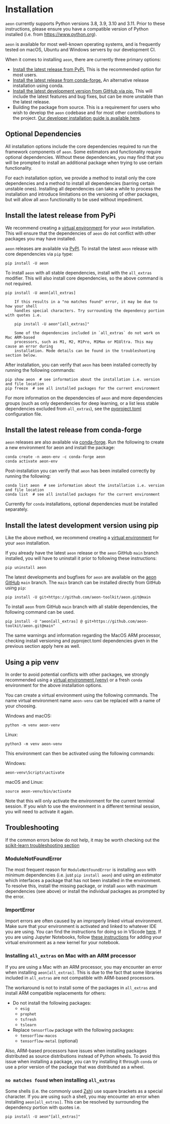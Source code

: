 # Installation

`aeon` currently supports Python versions 3.8, 3.9, 3.10 and 3.11. Prior to these
instructions, please ensure you have a compatible version of Python installed
(i.e. from https://www.python.org).

`aeon` is available for most well-known operating systems, and is frequently tested
on macOS, Ubuntu and Windows servers by our development CI.

When it comes to installing `aeon`, there are currently three primary options:
- [Install the latest release from PyPi.](#Install-the-latest-release-from-PyPi)
This is the recommended option for most users.
- [Install the latest release from conda-forge.](#Install-the-latest-release-from-conda-forge)
An alternative release installation using conda.
- [Install the latest development version from GitHub via pip.](#Install-the-latest-development-version-using-pip)
This will include the latest features and bug fixes, but can be more unstable than the
latest release.
- Building the package from source. This is a requirement for users who wish to
develop the `aeon` codebase and for most other contributions to the project. [Our
developer installation guide is available here](../developer_guide/dev_installation).

## Optional Dependencies

All installation options include the core dependencies required to run the framework
components of `aeon`. Some estimators and functionality require optional dependencies.
Without these dependencies, you may find that you will be prompted to install an
additional package when trying to use certain functionality.

For each installation option, we provide a method to install only the core dependencies
and a method to install all dependencies (barring certain unstable ones). Installing
all dependencies can take a while to process the installation and introduce limitations
on the versioning of other packages, but will allow all `aeon` functionality to be used
without impediment.

## Install the latest release from PyPi

We recommend creating a [virtual environment](#Using-a-pip-venv) for your `aeon`
installation. This will ensure that the dependencies of `aeon` do not conflict with
other packages you may have installed.

`aeon` releases are available via [PyPI](https://pypi.org/project/aeon/). To install
the latest `aeon` release with core dependencies via `pip` type:

```{code-block} powershell
pip install -U aeon
```

To install `aeon` with all stable dependencies, install with the `all_extras`
modifier. This will also install core dependencies, so the above command is not
required.

```{code-block} powershell
pip install -U aeon[all_extras]
```

```{note}
    If this results in a "no matches found" error, it may be due to how your shell
    handles special characters. Try surrounding the dependency portion with quotes i.e.

    pip install -U aeon"[all_extras]"
```

```{warning}
    Some of the dependencies included in `all_extras` do not work on Mac ARM-based
    processors, such as M1, M2, M1Pro, M1Max or M1Ultra. This may cause an error during
    installation. Mode details can be found in the troubleshooting section below.
```

After installation, you can verify that `aeon` has been installed correctly by
running the following commands:

```{code-block} powershell
pip show aeon  # see information about the installation i.e. version and file location
pip freeze  # see all installed packages for the current environment
```

For more information on the dependencies of `aeon` and more dependencies groups (such
as only dependencies for deep learning, or a list less stable dependencies excluded
from `all_extras`), see the
[pyproject.toml](https://github.com/aeon-toolkit/aeon/blob/main/pyproject.toml)
configuration file.

## Install the latest release from conda-forge

`aeon` releases are also available via [conda-forge](https://anaconda.org/conda-forge/aeon).
Run the following to create a new environment for aeon and install the package:

```{code-block} powershell
conda create -n aeon-env -c conda-forge aeon
conda activate aeon-env
```

Post-installation you can verify that `aeon` has been installed correctly by running
the following:

```{code-block} powershell
conda list aeon  # see information about the installation i.e. version and file location
conda list  # see all installed packages for the current environment
```

Currently for `conda` installations, optional dependencies must be installed
separately.

## Install the latest development version using pip

Like the above method, we recommend creating a [virtual environment](#Using-a-pip-venv)
for your `aeon` installation.

If you already have the latest `aeon` release or the `aeon` GitHub `main` branch
installed, you will have to uninstall it prior to following these instructions:

```{code-block} powershell
pip uninstall aeon
```

The latest developments and bugfixes for `aeon` are available on the [aeon
GitHub](https://github.com/aeon-toolkit/aeon) `main` branch. The `main` branch can be
installed directly from GitHub using `pip`:

```{code-block} powershell
pip install -U git+https://github.com/aeon-toolkit/aeon.git@main
```

To install `aeon` from GitHub `main` branch with all stable dependencies, the following
command can be used.

```{code-block} powershell
pip install -U "aeon[all_extras] @ git+https://github.com/aeon-toolkit/aeon.git@main"
```

The same warnings and information regarding the MacOS ARM processor,
checking install versioning and pyproject.toml dependencies given in the previous
section apply here as well.

## Using a pip venv

In order to avoid potential conflicts with other packages, we strongly recommended
using a [virtual environment (venv)](https://packaging.python.org/en/latest/guides/installing-using-pip-and-virtual-environments/)
or a fresh `conda` environment for the above installation options.

You can create a virtual environment using the following commands. The name virtual
environment name `aeon-venv` can be replaced with a name of your choosing.

Windows and macOS:
```{code-block} powershell
python -m venv aeon-venv
```
Linux:
```{code-block} powershell
python3 -m venv aeon-venv
```

This environment can then be activated using the following commands:

Windows:
```{code-block} powershell
aeon-venv\Scripts\activate
```
macOS and Linux:
```{code-block} powershell
source aeon-venv/bin/activate
```

Note that this will only activate the environment for the current terminal session.
If you wish to use the environment in a different terminal session, you will need to
activate it again.

## Troubleshooting

If the common errors below do not help, it may be worth checking out the [scikit-learn
troubleshooting section](https://scikit-learn.org/stable/install.html#troubleshooting)

### ModuleNotFoundError

The most frequent reason for `ModuleNotFoundError` is installing `aeon` with
minimum dependencies (i.e. just `pip install aeon`) and using an estimator which
interfaces a package that has not been installed in the environment. To resolve this,
install the missing package, or install `aeon` with maximum dependencies (see above)
or install the individual packages as prompted by the error.

### ImportError

Import errors are often caused by an improperly linked virtual environment. Make sure
that your environment is activated and linked to whatever IDE you are using. You can
find the instructions for doing so in VScode
[here](https://code.visualstudio.com/docs/python/environments). If you are using
Jupyter Notebooks, follow
[these instructions](https://janakiev.com/blog/jupyter-virtual-envs/) for adding your
virtual environment as a new kernel for your notebook.

### Installing `all_extras` on Mac with an ARM processor

If you are using a Mac with an ARM processor, you may encounter an error when installing
`aeon[all_extras]`. This is due to the fact that some libraries included in `all_extras`
are not compatible with ARM-based processors.

The workaround is not to install some of the packages in `all_extras` and install ARM
compatible replacements for others:

- Do not install the following packages:
    - `esig`
    - `prophet`
    - `tsfresh`
    - `tslearn`
- Replace `tensorflow` package with the following packages:
    - `tensorflow-macos`
    - `tensorflow-metal` (optional)

Also, ARM-based processors have issues when installing packages distributed as source
distributions instead of Python wheels. To avoid this issue when installing a package,
you can try installing it through `conda` or use a prior version of the package that
was distributed as a wheel.

### `no matches found` when installing `all_extras`

Some shells (i.e. the commonly used [Zsh](https://en.wikipedia.org/wiki/Z_shell)) use
square brackets as a special character. If you are using such a shell, you may
encounter an error when installing `aeon[all_extras]`. This can be resolved by
surrounding the dependency portion with quotes i.e.

```{code-block} powershell
pip install -U aeon"[all_extras]"
```
